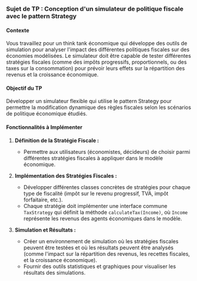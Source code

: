 ### Sujet de TP : Conception d'un simulateur de politique fiscale avec le pattern Strategy

#### Contexte
Vous travaillez pour un think tank économique qui développe des outils de simulation pour analyser l'impact des différentes politiques fiscales sur des économies modélisées. Le simulateur doit être capable de tester différentes stratégies fiscales (comme des impôts progressifs, proportionnels, ou des taxes sur la consommation) pour prévoir leurs effets sur la répartition des revenus et la croissance économique.

#### Objectif du TP
Développer un simulateur flexible qui utilise le pattern Strategy pour permettre la modification dynamique des règles fiscales selon les scénarios de politique économique étudiés.

#### Fonctionnalités à Implémenter

1. **Définition de la Stratégie Fiscale :**
    - Permettre aux utilisateurs (économistes, décideurs) de choisir parmi différentes stratégies fiscales à appliquer dans le modèle économique.

2. **Implémentation des Stratégies Fiscales :**
    - Développer différentes classes concrètes de stratégies pour chaque type de fiscalité (impôt sur le revenu progressif, TVA, impôt forfaitaire, etc.).
    - Chaque stratégie doit implémenter une interface commune `TaxStrategy` qui définit la méthode `calculateTax(Income)`, où `Income` représente les revenus des agents économiques dans le modèle.

3. **Simulation et Résultats :**
    - Créer un environnement de simulation où les stratégies fiscales peuvent être testées et où les résultats peuvent être analysés (comme l'impact sur la répartition des revenus, les recettes fiscales, et la croissance économique).
    - Fournir des outils statistiques et graphiques pour visualiser les résultats des simulations.



